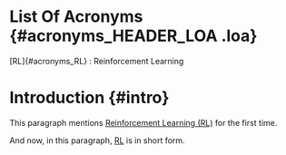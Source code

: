 # List Of Acronyms {#acronyms_HEADER_LOA .loa}

[RL]{#acronyms_RL}
:   Reinforcement Learning

# Introduction {#intro}

This paragraph mentions [Reinforcement Learning (RL)](#acronyms_RL) for the first time.

And now, in this paragraph, [RL](#acronyms_RL) is in short form.
